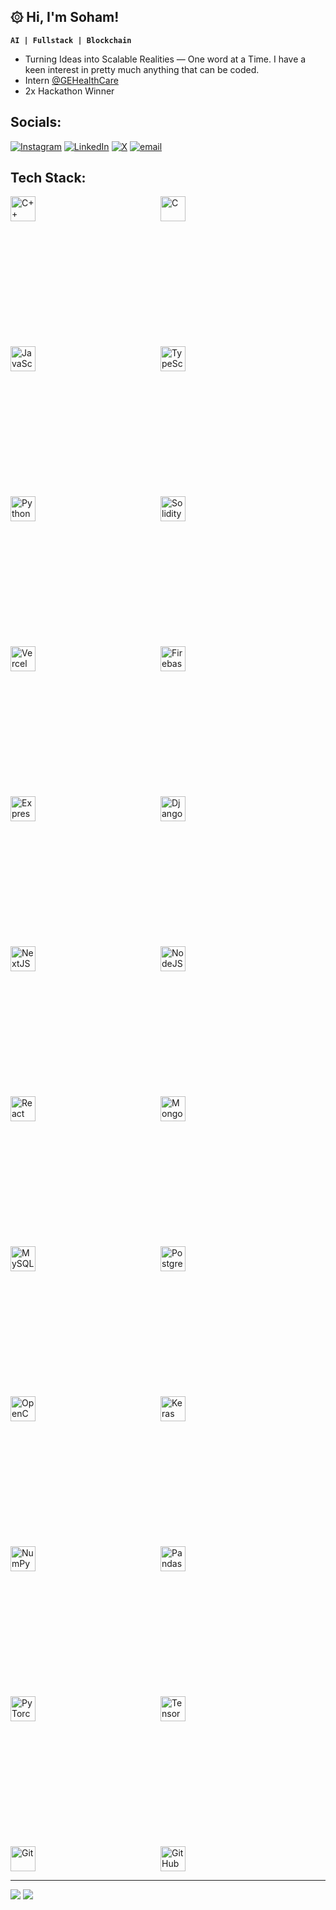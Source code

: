 ## ۞ Hi, I'm Soham!
**`AI | Fullstack | Blockchain`** </br>
- Turning Ideas into Scalable Realities — One word at a Time. I have a keen interest in pretty much anything that can be coded.</br>
- Intern [@GEHealthCare](https://www.linkedin.com/company/gehealthcare/posts/?feedView=all)
- 2x Hackathon Winner


## Socials:
[![Instagram](https://img.shields.io/badge/Instagram-%23E4405F.svg?logo=Instagram&logoColor=white)](https://instagram.com/sohxm_sxmxl) [![LinkedIn](https://img.shields.io/badge/LinkedIn-%230077B5.svg?logo=linkedin&logoColor=white)](https://linkedin.com/in/soham-samal)
[![X](https://img.shields.io/badge/X-black.svg?logo=X&logoColor=white)](https://x.com/sazuyakun) [![email](https://img.shields.io/badge/Email-D14836?logo=gmail&logoColor=white)](mailto:sohamsamal37@gmail.com) 

## Tech Stack:
<p style="display: flex; flex-wrap: wrap; gap: 200px;">
  <img alt="C++" width="40px" src="https://cdn.jsdelivr.net/gh/devicons/devicon/icons/cplusplus/cplusplus-line.svg" />
  <img alt="C" width="40px" src="https://cdn.jsdelivr.net/gh/devicons/devicon/icons/c/c-original.svg" />
  <img alt="JavaScript" width="40px" src="https://cdn.jsdelivr.net/gh/devicons/devicon/icons/javascript/javascript-plain.svg" />
  <img alt="TypeScript" width="40px" src="https://cdn.jsdelivr.net/gh/devicons/devicon/icons/typescript/typescript-plain.svg" />
  <img alt="Python" width="40px" src="https://cdn.jsdelivr.net/gh/devicons/devicon/icons/python/python-plain.svg" />
  <img alt="Solidity" width="40px" src="https://cdn.jsdelivr.net/gh/devicons/devicon/icons/solidity/solidity-original.svg" />
  <img alt="Vercel" width="40px" src="https://cdn.jsdelivr.net/gh/devicons/devicon/icons/vercel/vercel-original.svg" />
  <img alt="Firebase" width="40px" src="https://cdn.jsdelivr.net/gh/devicons/devicon/icons/firebase/firebase-plain.svg" />
  <img alt="Express" width="40px" src="https://cdn.jsdelivr.net/gh/devicons/devicon/icons/express/express-original.svg" />
  <img alt="Django" width="40px" src="https://cdn.jsdelivr.net/gh/devicons/devicon/icons/django/django-plain.svg" />
  <img alt="NextJS" width="40px" src="https://cdn.jsdelivr.net/gh/devicons/devicon/icons/nextjs/nextjs-original.svg" />
  <img alt="NodeJS" width="40px" src="https://cdn.jsdelivr.net/gh/devicons/devicon/icons/nodejs/nodejs-original.svg" />
  <img alt="React" width="40px" src="https://cdn.jsdelivr.net/gh/devicons/devicon/icons/react/react-original.svg" />
  <img alt="MongoDB" width="40px" src="https://cdn.jsdelivr.net/gh/devicons/devicon/icons/mongodb/mongodb-original.svg" />
  <img alt="MySQL" width="40px" src="https://cdn.jsdelivr.net/gh/devicons/devicon/icons/mysql/mysql-original.svg" />
  <img alt="PostgreSQL" width="40px" src="https://cdn.jsdelivr.net/gh/devicons/devicon/icons/postgresql/postgresql-original.svg" />
  <img alt="OpenCV" width="40px" src="https://upload.wikimedia.org/wikipedia/commons/3/32/OpenCV_Logo_with_text_svg_version.svg" />
  <img alt="Keras" width="40px" src="https://cdn.jsdelivr.net/gh/devicons/devicon/icons/keras/keras-original.svg" />
  <img alt="NumPy" width="40px" src="https://cdn.jsdelivr.net/gh/devicons/devicon/icons/numpy/numpy-original.svg" />
  <img alt="Pandas" width="40px" src="https://cdn.jsdelivr.net/gh/devicons/devicon/icons/pandas/pandas-original.svg" />
  <img alt="PyTorch" width="40px" src="https://cdn.jsdelivr.net/gh/devicons/devicon/icons/pytorch/pytorch-original.svg" />
  <img alt="TensorFlow" width="40px" src="https://cdn.jsdelivr.net/gh/devicons/devicon/icons/tensorflow/tensorflow-original.svg" />
  <img alt="Git" width="40px" src="https://cdn.jsdelivr.net/gh/devicons/devicon/icons/git/git-original.svg" />
  <img alt="GitHub" width="40px" src="https://cdn.jsdelivr.net/gh/devicons/devicon/icons/github/github-original.svg" />
</p>

---

![](https://nirzak-streak-stats.vercel.app/?user=sazuyakun&theme=dark&hide_border=false)
![](https://github-readme-stats.vercel.app/api/top-langs/?username=sazuyakun&theme=dark&hide_border=false&include_all_commits=false&count_private=false&layout=compact)

<!-- Proudly created with GPRM ( https://gprm.itsvg.in ) -->
